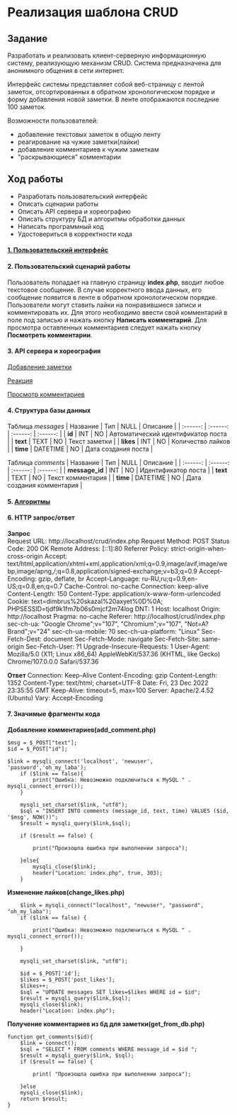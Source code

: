 Реализация шаблона CRUD
========================
Задание
------------------------
Разработать и реализовать клиент-серверную информационную систему, реализующую механизм CRUD.
Система предназначена для анонимного общения в сети интернет.

Интерфейс системы представляет собой веб-страницу с лентой заметок, отсортированных в обратном хронологическом порядке и форму добавления новой заметки. В ленте отображаются последние 100 заметок.

Возможности пользователей:
- добавление текстовых заметок в общую ленту
- реагирование на чужие заметки(лайки)
- добавление комментариев к чужим заметкам
- "раскрывающиеся" комментарии

Ход работы
------------------------

- Разработать пользовательский интерфейс
- Описать сценарии работы
- Описать API сервера и хореографию
- Описать структуру БД и алгоритмы обработки данных
- Написать программный код
- Удостовериться в корректности кода

#### [1. Пользовательский интерфейс](https://www.figma.com/file/jorvnPiynwoiiXGqKg9q6U/Untitled?node-id=0%3A1&t=82ewv1XJ7ANE6QTD-1)

#### 2. Пользовательский сценарий работы
Пользователь попадает на главную страницу **index.php**, вводит любое текстовое сообщение. В случае корректного ввода данных, его сообщение появится в ленте в обратном хронологическом порядке. 
Пользователи могут ставить лайки на понравившиеся записи и комментировать их. Для этого необходимо ввести свой комментарий в поле под записью и нажать кнопку **Написать комментарий**. Для просмотра оставленных комментариев следует нажать кнопку **Посмотреть комментарии**.

#### 3. API сервера и хореография
[Добавление заметки](https://sequencediagram.org/index.html#initialData=IYYwLg9gTgBI+CCD4QQ3CCBkQQ7CAMEwggGEEEIghWEFQCgAHYKMASxErIDswZBCEH0AEQTNooxVDHA1AFoAfC3ZsAXIH4QZOix5CKGJkwJALCCAOEFww02QDwg+XIC4QQMIgXUFQBuwMAFNmbDqy485-RQB5BgsU4kJARhBAXhAsJHwgoMBpEEBOEBhKOgATWwAPADoSAAsSGEBBEBgQ1VjdA2MEaK4iJItKazsHcWciIA)  

[Реакция](https://sequencediagram.org/index.html#initialData=IYYwLg9gTgBI+CCD4QQ3CCBkQQ7CAMEwggGEEEIghWEFQCgAHYKMASxErIDswZBCEH0AEQTNooxVDHA1AFoAfC3ZsAXIH4QZOix5CKGIEEQXNkyAOEFwwk2QJwggLhAuoKgDdgYAKbM2HVlx5z+igDyDBYuxISBGEEC8IFhI+H5+gNIgejCUdAAmlgAeAHQkABYkKjC+AZhBIaGAPCAwBsgagOIg+KqYCAW6hlhcRLEmlOZWNuL23LJ8CkKitpIyvPICSgiq6kiA8iD42kV5ecFqrBp6xuDNFtaenJ1DzqhuHv2s3v6BwWERUbGJKWnKGWfZF-kahVULfksak3ka9Y11i0tscgA)  

[Просмотр комментариев](https://sequencediagram.org/index.html#initialData=IYYwLg9gTgBI+CCD4QQ3CCBkQQ7CAMEwggGEEEIghWEFQCgAHYKMASxErIDswZBCEH0AEQTNooxVDHA1AFoAfC3ZsAXIH4QZOix5CKGIF4QbIDYQQBwggHhBs+XDEBcIMoRSDgYRAYgFhAkgeRAYU1gkCCIFoS5W2Qwi1b8y3NisGviYXKBUAG7AYACmzGwcrFw8cvyKADyCgmKJEgiAjCDGmEh+yoDSIICcIDCUdAAmMQAeAHQkABYkME6dUhpOBt5evv6BwZiGMGjYvrgG+FxE9eGUUbHx4klAA)  


#### 4. Структура базы данных

 Таблица *messages*
| Название | Тип | NULL | Описание |
| :------: | :------: | :------: | :------: |
| **id** | INT  | NO | Автоматический идентификатор поста |
| **text** | TEXT | NO | Текст заметки |
| **likes** | INT | NO | Количество лайков |
| **time** | DATETIME | NO | Дата создания поста |

Таблица *comments*
| Название | Тип | NULL | Описание |
| :------: | :------: | :------: | :------: |
| **message_id** | INT  | NO | Идентификатор поста |
| **text** | TEXT | NO | Текст комментария |
| **time** | DATETIME | NO | Дата создания комментария |


#### 5. [Алгоритмы](https://viewer.diagrams.net/?tags=%7B%7D&highlight=0000ff&edit=_blank&layers=1&nav=1#R5Vpdb5swFP01eWyFzWce26Yf0rJpUidt68vkJW7wBhiB05D9%2BhmwwQaaMDWJu%2FaF2Jdrg4%2FPudd2mNhXcXGboTT8SJc4mkBrWUzs2QRCYDsB%2Fykt29riA1gbVhlZCqfWcE%2F%2BYGG0hHVNljjXHBmlESOpblzQJMELptlQltGN7vZII%2F2pKVrhnuF%2BgaK%2B9StZslBYgTdtb9xhsgrFowPo1zdiJJ3FSPIQLelGMdnXE%2Fsqo5TVpbi4wlEJnsSlbnfzzN3mxTKcsDENfnz87BEyd5K7p%2BL7I3G%2BzOcPZ7KbnG3liPGSAyCqNGMhXdEERdet9TKj62SJy24tXmt95pSm3Ai48RdmbCtmE60Z5aaQxZG4iwvCvinl72VX566ozQrRc1XZykrCsm3TqKworcpq26yqyXZ9mOSQ6Tpb4B3YAKd2LAFRWgp0bzGNMX8Qd8hwhBh50hmDBPFWjZ9oepFlaKs4pJQkLFd6%2FlwauIPQkOcIAgkFnQHL68z03hZ2oLXghfothtu70%2BfaNy%2FNULbCTLTTOlaQaU0VFYdp%2BenhFnyIgIfIfTqHPyj8EuAzu37aE4rWAlUTNB2c%2Fr1cGhyQDF0VbDv84AsZpk3Ev6LuvlfUHZOo%2B%2B8Vdc8k6qCHOuEAFudpmPbg34SE4fsUVaPe8HWODh3K03rl8UiKcgoElk84Y7jYjWZ%2F9DIEe3oIlhF9065BZEgO1dWHdSy4pm%2BNpXAkS0FgkqawDzvHbjorr5dWdb2prsGEAxQAaedlWF35Y2s3X2lyVV1d6cbLF1WZp10PxSW9k5952uCtzHEW0vjnmo%2Fyco8oDqGBzjIGWn0RAHhSFThvTQXOWBXYJlUwAHupgpr515L5DZlrkkNFFx0tXCpuU8F%2Fk0y390f70xL9zUV7byTPjQZ772DB%2FkIqown2Tcjn15muFV62ZLeVIExKwYevTAqgv1L8z7UQjI351vBMnUYMwbAYoBLba347FekbQrvKekZPCi%2FVBi%2Ff9Kb%2B%2BIqYdhThjlSEdzRFGBHA8PlfU9l5%2BneYba01VjcvlM0zh3q%2BTgNgn%2FZITg6%2FK0hHkRNQMhVUVlqNtJok4x5IjfJZdWEKxCtp9s66ECgvVvfjyc2PtaBxzImRn78CnYOpcaEPLEj%2B79QH7LEadk3mPjBw%2Ft1dCXr66q%2BvLOmsCW2myO1G3%2Flbc%2FIbG%2BA98F5bfvON5jfLVH5zT5TfXjY5A39SlNJQE5BK8nFpSEscI%2FMFx96KcZ6jFc5fgWzMpwv45nZKYOxWCRrdKoGj7ZX2HhpXmjg9%2BbtHw7ZvnPxmN0Va0rDO%2FXFfRRzmj5ST7ov%2B9esJt7t7dnZ%2FO9H1B9aOLycOtbeCx9lbjVTvgfdQBnNiNyy44HhhgVfbb7dqIrRfwNnXfwE%3D)

#### 6. HTTP запрос/ответ
**Запрос**  
Request URL: http://localhost/crud/index.php
Request Method: POST
Status Code: 200 OK
Remote Address: [::1]:80
Referrer Policy: strict-origin-when-cross-origin
Accept: text/html,application/xhtml+xml,application/xml;q=0.9,image/avif,image/webp,image/apng,*/*;q=0.8,application/signed-exchange;v=b3;q=0.9
Accept-Encoding: gzip, deflate, br
Accept-Language: ru-RU,ru;q=0.9,en-US;q=0.8,en;q=0.7
Cache-Control: no-cache
Connection: keep-alive
Content-Length: 150
Content-Type: application/x-www-form-urlencoded
Cookie: text=dimbrus%20skazal%20axyet%0D%0A; PHPSESSID=tjdf9k1fm7b06s0mjcf2m74log
DNT: 1
Host: localhost
Origin: http://localhost
Pragma: no-cache
Referer: http://localhost/crud/index.php
sec-ch-ua: "Google Chrome";v="107", "Chromium";v="107", "Not=A?Brand";v="24"
sec-ch-ua-mobile: ?0
sec-ch-ua-platform: "Linux"
Sec-Fetch-Dest: document
Sec-Fetch-Mode: navigate
Sec-Fetch-Site: same-origin
Sec-Fetch-User: ?1
Upgrade-Insecure-Requests: 1
User-Agent: Mozilla/5.0 (X11; Linux x86_64) AppleWebKit/537.36 (KHTML, like Gecko) Chrome/107.0.0.0 Safari/537.36

**Ответ**
Connection: Keep-Alive
Content-Encoding: gzip
Content-Length: 1352
Content-Type: text/html; charset=UTF-8
Date: Fri, 23 Dec 2022 23:35:55 GMT
Keep-Alive: timeout=5, max=100
Server: Apache/2.4.52 (Ubuntu)
Vary: Accept-Encoding
#### 7. Значимые фрагменты кода
**Добавление комментариев(add_comment.php)**
```
$msg = $_POST["text"];
$id = $_POST["id"];

$link = mysqli_connect('localhost', 'newuser', 'password','oh_my_laba');
    if ($link == false){
        print("Ошибка: Невозможно подключиться к MySQL " . mysqli_connect_error());
    }
    
    mysqli_set_charset($link, "utf8");
    $sql = "INSERT INTO comments (message_id, text, time) VALUES ($id, '$msg', NOW())";
    $result = mysqli_query($link,$sql);

    if ($result == false) {

        print("Произошла ошибка при выполнении запроса");

    }else{
        mysqli_close($link);
        header("Location: index.php", true, 303);
    }

```
**Изменение лайков(change_likes.php)**
```
    $link = mysqli_connect("localhost", "newuser", "password", "oh_my_laba");
    if ($link == false) {

        print("Ошибка: Невозможно подключиться к MySQL " . mysqli_connect_error());

    }

    mysqli_set_charset($link, "utf8");

    $id = $_POST['id'];
    $likes = $_POST['post_likes'];
    $likes++;
    $sql = "UPDATE messages SET likes=$likes WHERE id = $id";
    $result = mysqli_query($link,$sql);
    mysqli_close($link);
    header("Location: index.php");

```

**Получение комментариев из бд для заметки(get_from_db.php)**
```
function get_comments($id){
    $link = connect(); 
    $sql = "SELECT * FROM comments WHERE message_id = $id ";
    $result = mysqli_query($link, $sql);
    if ($result == false) {

        print( "Произошла ошибка при выполнении запроса");

    }else
    mysqli_close($link);
    return $result;
}
```

